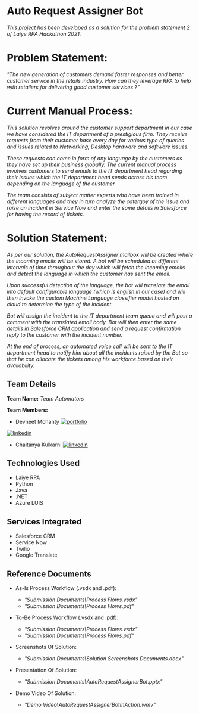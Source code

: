 # Auto Request Assigner Bot

_This project has been developed as a solution for the problem statement 2 of Laiye RPA Hackathon 2021._


# Problem Statement: 

_"The new generation of customers demand faster responses and better customer service in the retails industry. How can they leverage RPA to help with retailers for delivering good customer services ?"_


# Current Manual Process: 

_This solution revolves around the customer support department in our case we have considered the IT department of a prestigious firm. They receive requests from their customer base every day for various type of queries and issues related to Networking, Desktop hardware and software issues._ 

_These requests can come in form of any language by the customers as they have set up their business globally. The current manual process involves customers to send emails to the IT department head regarding their issues which the IT department head sends across his team depending on the language of the customer._

_The team consists of subject matter experts who have been trained in different languages and they in turn analyze the catergoy of the issue and raise an incident in Service Now and enter the same details in Salesforce for having the record of tickets._


# Solution Statement:

 _As per our solution, the AutoRequestAssigner mailbox will be created where the incoming emails will be stored. A bot will be scheduled at different intervals of time throughout the day which will fetch the incoming emails and detect the language in which the customer has sent the email._ 

_Upon successful detection of the language, the bot will translate the email into default configurable language (which is english in our case) and will then invoke the custom Machine Language classifier model hosted on cloud to determine the type of the incident._ 

_Bot will assign the incident to the IT department team queue and will post a comment with the translated email body. Bot will then enter the same details in Salesforce CRM application and send a request confirmation reply to the customer with the incident number._

_At the end of process, an automated voice call will be sent to the IT department head to notify him about all the incidents raised by the Bot so that he can allocate the tickets among his workforce based on their availability._
## Team Details

__Team Name:__ _Team Automators_

__Team Members:__
- Devneet Mohanty 
[![portfolio](https://img.shields.io/badge/my_portfolio-000?style=for-the-badge&logo=ko-fi&logoColor=white)](https://devneet.github.io) 

[![linkedin](https://img.shields.io/badge/linkedin-0A66C2?style=for-the-badge&logo=linkedin&logoColor=white)](https://www.linkedin.com/in/devneetmohanty07/)

- Chaitanya Kulkarni
[![linkedin](https://img.shields.io/badge/linkedin-0A66C2?style=for-the-badge&logo=linkedin&logoColor=white)](https://www.linkedin.com/in/chaitanya007/)

## Technologies Used

* Laiye RPA
* Python
* Java
* .NET
* Azure LUIS

## Services Integrated

* Salesforce CRM
* Service Now
* Twilio
* Google Translate

## Reference Documents

* As-Is Process Workflow (.vsdx and .pdf): 
  - _"Submission Documents\Process Flows.vsdx"_
  - _"Submission Documents\Process Flows.pdf"_ 


* To-Be Process Workflow (.vsdx and .pdf):
  - _"Submission Documents\Process Flows.vsdx"_
  - _"Submission Documents\Process Flows.pdf"_ 


* Screenshots Of Solution:
  - _"Submission Documents\Solution Screenshots Documents.docx"_


* Presentation Of Solution:
  - _"Submission Documents\AutoRequestAssignerBot.pptx"_

* Demo Video Of Solution:
  - _"Demo Video\AutoRequestAssignerBotInAction.wmv"_